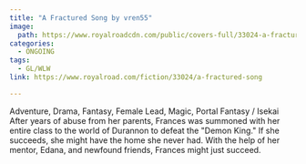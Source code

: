 ```yaml
---
title: "A Fractured Song by vren55"
image:
  path: https://www.royalroadcdn.com/public/covers-full/33024-a-fractured-song.jpg
categories:
  - ONGOING
tags:
  - GL/WLW
link: https://www.royalroad.com/fiction/33024/a-fractured-song

---
```

Adventure, Drama, Fantasy, Female Lead, Magic, Portal Fantasy / Isekai
After years of abuse from her parents, Frances was summoned with her entire class to the world of Durannon to defeat the "Demon King." If she succeeds, she might have the home she never had. With the help of her mentor, Edana, and newfound friends, Frances might just succeed.

